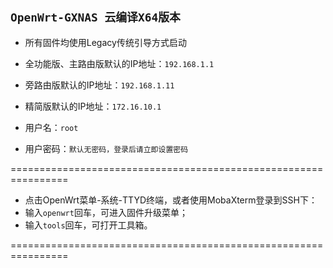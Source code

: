 ## `OpenWrt-GXNAS 云编译X64版本`

- 所有固件均使用Legacy传统引导方式启动
- 全功能版、主路由版默认的IP地址：`192.168.1.1`
- 旁路由版默认的IP地址：`192.168.1.11`
- 精简版默认的IP地址：`172.16.10.1`

- 用户名：`root`
- 用户密码：`默认无密码，登录后请立即设置密码`
 
================================================================

- 点击OpenWrt菜单-系统-TTYD终端，或者使用MobaXterm登录到SSH下： 
- 输入`openwrt`回车，可进入固件升级菜单；
- 输入`tools`回车，可打开工具箱。

================================================================
